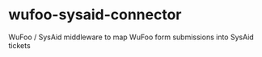 wufoo-sysaid-connector
======================

WuFoo / SysAid middleware to map WuFoo form submissions into SysAid tickets
